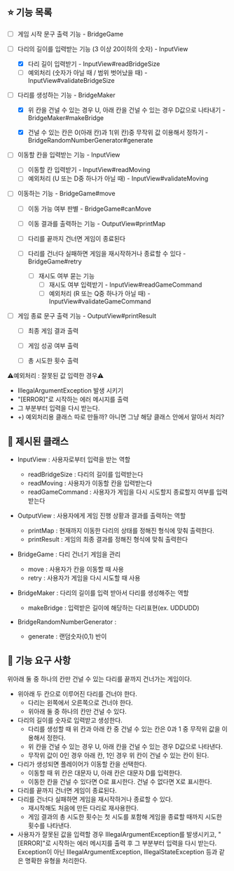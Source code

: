 ## ⭐️ 기능 목록
- [ ] 게임 시작 문구 출력 기능 - BridgeGame

- [ ] 다리의 길이를 입력받는 기능 (3 이상 20이하의 숫자) - InputView
  - [x] 다리 길이 입력받기 - InputView#readBridgeSize
  - [ ] 예외처리 (숫자가 아닐 때 / 범위 벗어났을 때) - InputView#validateBridgeSize
- [ ] 다리를 생성하는 기능 - BridgeMaker
  - [x] 위 칸을 건널 수 있는 경우 U, 아래 칸을 건널 수 있는 경우 D값으로 나타내기 - BridgeMaker#makeBridge
  - [x] 건널 수 있는 칸은 0(아래 칸)과 1(위 칸)중 무작위 값 이용해서 정하기 - BridgeRandomNumberGenerator#generate


- [ ] 이동할 칸을 입력받는 기능 - InputView
  - [ ] 이동할 칸 입력받기 - InputView#readMoving
  - [ ] 예외처리 (U 또는 D중 하나가 아닐 때) - InputView#validateMoving
- [ ] 이동하는 기능 - BridgeGame#move
  - [ ] 이동 가능 여부 판별 - BridgeGame#canMove
  - [ ] 이동 결과를 출력하는 기능 - OutputView#printMap

  - [ ] 다리를 끝까지 건너면 게임이 종료된다
  - [ ] 다리를 건너다 실패하면 게임을 재시작하거나 종료할 수 있다 - BridgeGame#retry
    - [ ] 재시도 여부 묻는 기능
      - [ ] 재시도 여부 입력받기 - InputView#readGameCommand
      - [ ] 예외처리 (R 또는 Q중 하나가 아닐 때) - InputView#validateGameCommand
  
- [ ] 게임 종료 문구 출력 기능 - OutputView#printResult
  - [ ] 최종 게임 결과 출력 
  - [ ] 게임 성공 여부 출력 
  - [ ] 총 시도한 횟수 출력  


⚠️예외처리 : 잘못된 값 입력한 경우⚠️
  - IllegalArgumentException 발생 시키기
  - "[ERROR]"로 시작하는 에러 메시지를 출력
  - 그 부분부터 입력을 다시 받는다.
  - +) 예외처리용 클래스 따로 만들까? 아니면 그냥 해당 클래스 안에서 알아서 처리?

## 🔗 제시된 클래스
- InputView : 사용자로부터 입력을 받는 역할
  - readBridgeSize : 다리의 길이를 입력받는다
  - readMoving : 사용자가 이동할 칸을 입력받는다
  - readGameCommand : 사용자가 게임을 다시 시도할지 종료할지 여부를 입력받는다

- OutputView : 사용자에게 게임 진행 상황과 결과를 출력하는 역할
  - printMap : 현재까지 이동한 다리의 상태를 정해진 형식에 맞춰 출력한다.
  - printResult : 게임의 최종 결과를 정해진 형식에 맞춰 출력한다

- BridgeGame : 다리 건너기 게임을 관리
  - move : 사용자가 칸을 이동할 때 사용
  - retry : 사용자가 게임을 다시 시도할 때 사용

- BridgeMaker : 다리의 길이를 입력 받아서 다리를 생성해주는 역할
  - makeBridge : 입력받은 길이에 해당하는 다리표현(ex. UDDUDD)

- BridgeRandomNumberGenerator : 
  - generate : 랜덤숫자(0,1) 반이



## 🚀 기능 요구 사항
위아래 둘 중 하나의 칸만 건널 수 있는 다리를 끝까지 건너가는 게임이다.

- 위아래 두 칸으로 이루어진 다리를 건너야 한다.
  - 다리는 왼쪽에서 오른쪽으로 건너야 한다.
  - 위아래 둘 중 하나의 칸만 건널 수 있다.
- 다리의 길이를 숫자로 입력받고 생성한다.
  - 다리를 생성할 때 위 칸과 아래 칸 중 건널 수 있는 칸은 0과 1 중 무작위 값을 이용해서 정한다.
  - 위 칸을 건널 수 있는 경우 U, 아래 칸을 건널 수 있는 경우 D값으로 나타낸다.
  - 무작위 값이 0인 경우 아래 칸, 1인 경우 위 칸이 건널 수 있는 칸이 된다.
- 다리가 생성되면 플레이어가 이동할 칸을 선택한다.
  - 이동할 때 위 칸은 대문자 U, 아래 칸은 대문자 D를 입력한다.
  - 이동한 칸을 건널 수 있다면 O로 표시한다. 건널 수 없다면 X로 표시한다.
- 다리를 끝까지 건너면 게임이 종료된다.
- 다리를 건너다 실패하면 게임을 재시작하거나 종료할 수 있다.
  - 재시작해도 처음에 만든 다리로 재사용한다.
  - 게임 결과의 총 시도한 횟수는 첫 시도를 포함해 게임을 종료할 때까지 시도한 횟수를 나타낸다.
- 사용자가 잘못된 값을 입력할 경우 IllegalArgumentException를 발생시키고, "[ERROR]"로 시작하는 에러 메시지를 출력 후 그 부분부터 입력을 다시 받는다.
  Exception이 아닌 IllegalArgumentException, IllegalStateException 등과 같은 명확한 유형을 처리한다.